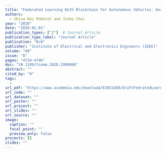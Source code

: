 ```yaml
---
title: "Federated Learning With Blockchain for Autonomous Vehicles: Analysis and Design"
authors:
  - Shiva Raj Pokhrel and Jinho Choi
year: "2020"
date: "2020-01-01"
publication_types: ["2"]  # Journal Article
publication_type_label: "Journal Article"
publication: "N/A"
publisher: "Institute of Electrical and Electronics Engineers (IEEE)"
volume: "68"
issue: "8"
pages: "4734-4746"
doi: "10.1109/tcomm.2020.2990686"
abstract: ""
cited_by: "0"
tags:
  - 
url_pdf: "https://www.academia.edu/download/63031480/DraftFedratedLearning20200420-59675-1i8qsbc.pdf"
url_code: ""
url_dataset: ""
url_poster: ""
url_project: ""
url_slides: ""
url_source: ""
image:
  caption: ""
  focal_point: ""
  preview_only: false
projects: []
slides: ""
---
```

